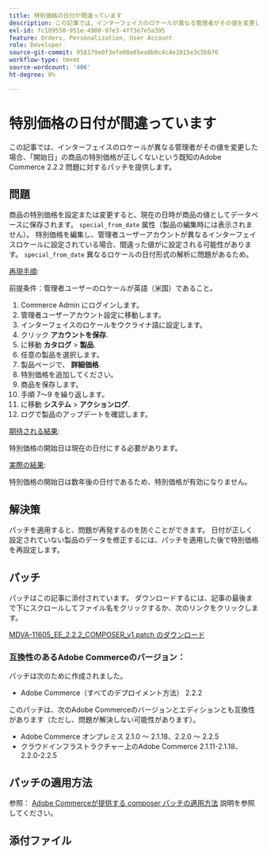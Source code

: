 ```yaml
---
title: 特別価格の日付が間違っています
description: この記事では、インターフェイスのロケールが異なる管理者がその値を変更した場合、「開始日」の商品の特別価格が正しくないという既知のAdobe Commerce 2.2.2 問題に対するパッチを提供します。
exl-id: fc109550-951e-4900-97e3-4ff3e7e5a395
feature: Orders, Personalization, User Account
role: Developer
source-git-commit: 958179e0f3efe08e65ea8b0c4c4e1015e3c5bb76
workflow-type: tm+mt
source-wordcount: '406'
ht-degree: 0%

---
```


# 特別価格の日付が間違っています

この記事では、インターフェイスのロケールが異なる管理者がその値を変更した場合、「開始日」の商品の特別価格が正しくないという既知のAdobe Commerce 2.2.2 問題に対するパッチを提供します。

## 問題

商品の特別価格を設定または変更すると、現在の日時が商品の値としてデータベースに保存されます。 `special_from_date` 属性（製品の編集時には表示されません）。 特別価格を編集し、管理者ユーザーアカウントが異なるインターフェイスロケールに設定されている場合、間違った値がに設定される可能性があります。 `special_from_date` 異なるロケールの日付形式の解析に問題があるため。

<u>再現手順</u>:

前提条件：管理者ユーザーのロケールが英語（米国）であること。

1. Commerce Admin にログインします。
1. 管理者ユーザーアカウント設定に移動します。
1. インターフェイスのロケールをウクライナ語に設定します。
1. クリック **アカウントを保存**.
1. に移動 **カタログ** > **製品**.
1. 任意の製品を選択します。
1. 製品ページで、 **詳細価格**.
1. 特別価格を追加してください。
1. 商品を保存します。
1. 手順 7～9 を繰り返します。
1. に移動 **システム** > **アクションログ**.
1. ログで製品のアップデートを確認します。

<u>期待される結果</u>:

特別価格の開始日は現在の日付にする必要があります。

<u>実際の結果</u>:

特別価格の開始日は数年後の日付であるため、特別価格が有効になりません。

## 解決策

パッチを適用すると、問題が再発するのを防ぐことができます。 日付が正しく設定されていない製品のデータを修正するには、パッチを適用した後で特別価格を再設定します。

## パッチ

パッチはこの記事に添付されています。 ダウンロードするには、記事の最後まで下にスクロールしてファイル名をクリックするか、次のリンクをクリックします。

[MDVA-11605\_EE\_2.2.2\_COMPOSER\_v1.patch のダウンロード](assets/MDVA-11605_EE_2.2.2_COMPOSER_v1.patch.zip)

### 互換性のあるAdobe Commerceのバージョン：

パッチは次のために作成されました。

* Adobe Commerce（すべてのデプロイメント方法） 2.2.2

このパッチは、次のAdobe Commerceのバージョンとエディションとも互換性があります（ただし、問題が解決しない可能性があります）。

* Adobe Commerce オンプレミス 2.1.0 ～ 2.1.18、2.2.0 ～ 2.2.5
* クラウドインフラストラクチャー上のAdobe Commerce 2.1.11-2.1.18、2.2.0-2.2.5

## パッチの適用方法

参照： [Adobe Commerceが提供する composer パッチの適用方法](/help/how-to/general/how-to-apply-a-composer-patch-provided-by-magento.md) 説明を参照してください。

## 添付ファイル
